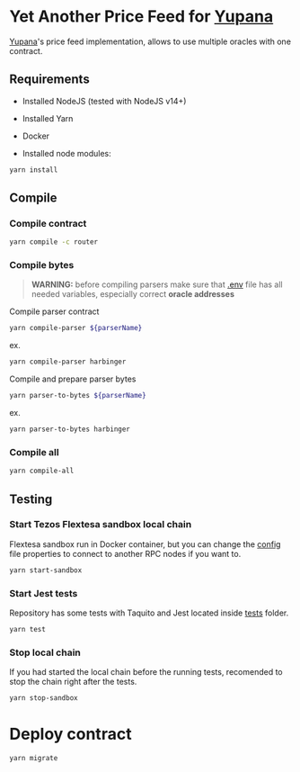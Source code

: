 # Yet Another Price Feed for [Yupana](https://github.com/madfish-solutions/yupana-protocol-core "Yupana")

[Yupana](https://github.com/madfish-solutions/yupana-protocol-core "Yupana")'s price feed implementation, allows to use multiple oracles with one contract.

## Requirements

- Installed NodeJS (tested with NodeJS v14+)
- Installed Yarn
- Docker

- Installed node modules:

```sh
yarn install
```

## Compile
### Compile contract

```sh
yarn compile -c router
```

### Compile bytes

> **WARNING:** before compiling parsers make sure that [.env](./.env.example) file has all needed variables, especially correct **oracle addresses**

Compile parser contract

```sh
yarn compile-parser ${parserName}
```

ex. 

```sh 
yarn compile-parser harbinger
```

Compile and prepare parser bytes

```sh 
yarn parser-to-bytes ${parserName}
```

ex. 
```sh
yarn parser-to-bytes harbinger
```

### Compile all

```sh
yarn compile-all
```

## Testing
### Start Tezos Flextesa sandbox local chain

Flextesa sandbox run in Docker container, but you can change the [config](./config.ts) file properties to connect to another RPC nodes if you want to.

```sh
yarn start-sandbox
```

### Start Jest tests

Repository has some tests with Taquito and Jest located inside [tests](./tests) folder.

```sh
yarn test
``` 

### Stop local chain

If you had started the local chain before the running tests, recomended to stop the chain right after the tests.

```sh
yarn stop-sandbox
```

# Deploy contract


```sh
yarn migrate
```
